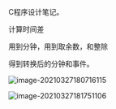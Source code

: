 C程序设计笔记。

计算时间差

用到分钟，用到取余数，和整除

得到转换后的分钟和事件。

![image-20210327180716115](C:\Users\gzlmq\AppData\Roaming\Typora\typora-user-images\image-20210327180716115.png)



![image-20210327181751106](C:\Users\gzlmq\AppData\Roaming\Typora\typora-user-images\image-20210327181751106.png)



